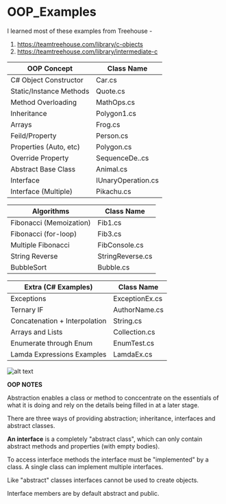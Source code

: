 # OOP_Examples

I learned most of these examples from Treehouse -
1. https://teamtreehouse.com/library/c-objects 
2. https://teamtreehouse.com/library/intermediate-c

| OOP Concept             | Class Name         |
| ----------------------- | ------------------ |
| C# Object Constructor   | Car.cs             | 
| Static/Instance Methods | Quote.cs           |
| Method Overloading      | MathOps.cs         |
| Inheritance             | Polygon1.cs        |
| Arrays                  | Frog.cs            |
| Feild/Property          | Person.cs          |
| Properties (Auto, etc)  | Polygon.cs         |
| Override Property       | SequenceDe..cs     |
| Abstract Base Class     | Animal.cs          |
| Interface               | IUnaryOperation.cs |
| Interface (Multiple)    | Pikachu.cs         |

| Algorithms              | Class Name         |
| ----------------------- | ------------------ |
| Fibonacci (Memoization) | Fib1.cs            |
| Fibonacci (for-loop)    | Fib3.cs            |
| Multiple Fibonacci      | FibConsole.cs      |
| String Reverse          | StringReverse.cs   |
| BubbleSort              | Bubble.cs          |

| Extra (C# Examples)           | Class Name         |
| ----------------------------- | ------------------ |
| Exceptions                    | ExceptionEx.cs     |
| Ternary IF                    | AuthorName.cs      |
| Concatenation + Interpolation | String.cs          |
| Arrays and Lists              | Collection.cs      |
| Enumerate through Enum        | EnumTest.cs        |
| Lamda Expressions Examples    | LamdaEx.cs         |

![alt text](https://thebalancedwriter521.files.wordpress.com/2021/01/fibconsole-1.png)

**OOP NOTES**

Abstraction enables a class or method to conccentrate on the essentials of what it is doing and rely on the details being filled in at a later stage.

There are three ways of providing abstraction; inheritance, interfaces and abstract classes.

**An interface** is a completely "abstract class", which can only contain abstract methods and properties (with empty bodies).

To access interface methods the interface must be "implemented" by a class. A single class can implement multiple interfaces.

Like "abstract" classes interfaces cannot be used to create objects.

Interface members are by default abstract and public.



